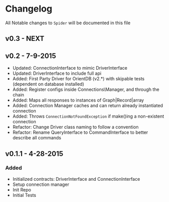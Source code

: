 # Changelog

All Notable changes to `Spider` will be documented in this file

## v0.3 - NEXT

## v0.2 - 7-9-2015
- Updated: ConnectionInterface to mimic DriverInterface
- Updated: DriverInterface to include full api
- Added: First Party Driver for OrientDB (v2.*) with skipable tests (dependent on database installed)
- Added: Register configs inside Connections\Manager, and through the chain
- Added: Maps all responses to instances of Graph|Record|array
- Added: Connection Manager caches and can return already instantiated connection
- Added: Throws `ConnectionNotFoundException` if make()ing a non-existent connection
- Refactor: Change Driver class naming to follow a convention
- Refactor: Rename QueryInterface to CommandInterface to better describe all commands

## v0.1.1 - 4-28-2015
### Added
- Initialized contracts: DriverInterface and ConnectionInterface
- Setup connection manager
- Init Repo
- Initial Tests
